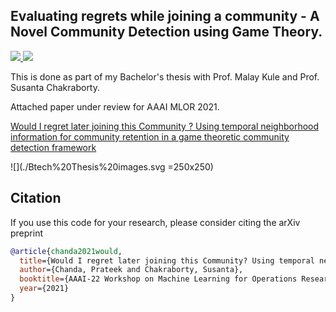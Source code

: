 ## Evaluating regrets while joining a community - A Novel Community Detection using Game Theory.

<p>
  <a href="https://aaai.org/Conferences/AAAI-22/">
    <img src="http://img.shields.io/badge/AAAI-2022-red.svg">
  </a>
  <a href="https://openreview.net/pdf?id=xUBHq0OrgeR"><img src="http://img.shields.io/badge/Paper-PDF-brightgreen.svg"></a>
</p>


This is done as part of my Bachelor's thesis with Prof. Malay Kule and Prof. Susanta Chakraborty.


Attached paper under review for AAAI MLOR 2021.

[Would I regret later joining this Community ? Using temporal neighborhood information for community retention in a game theoretic community detection framework](./files/AAAI_MlrOR.pdf)


![](./Btech%20Thesis%20images.svg =250x250)

## Citation

If you use this code for your research, please consider citing the arXiv preprint

```bibtex
@article{chanda2021would,
  title={Would I regret later joining this Community? Using temporal neighborhood information for community retention in a game theoretic community detection framework},
  author={Chanda, Prateek and Chakraborty, Susanta},
  booktitle={AAAI-22 Workshop on Machine Learning for Operations Research},
  year={2021}
}

```
